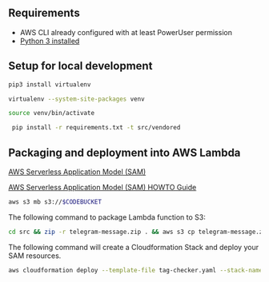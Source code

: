 ## Requirements

* AWS CLI already configured with at least PowerUser permission
* [Python 3 installed](https://www.python.org/downloads/)

## Setup for local development

```bash
pip3 install virtualenv

virtualenv --system-site-packages venv

source venv/bin/activate

 pip install -r requirements.txt -t src/vendored
```

## Packaging and deployment into AWS Lambda

[AWS Serverless Application Model (SAM)](https://github.com/awslabs/serverless-application-model/blob/master/versions/2016-10-31.md)
 
[AWS Serverless Application Model (SAM) HOWTO Guide](https://github.com/awslabs/serverless-application-model/blob/master/HOWTO.md)
 
```bash
aws s3 mb s3://$CODEBUCKET
```

The following command to package Lambda function to S3:

```bash
cd src && zip -r telegram-message.zip . && aws s3 cp telegram-message.zip s3://$CODEBUCKET/src/telegram-message.zip
```

The following command will create a Cloudformation Stack and deploy your SAM resources.

```bash
aws cloudformation deploy --template-file tag-checker.yaml --stack-name tag-checker --capabilities CAPABILITY_IAM
```